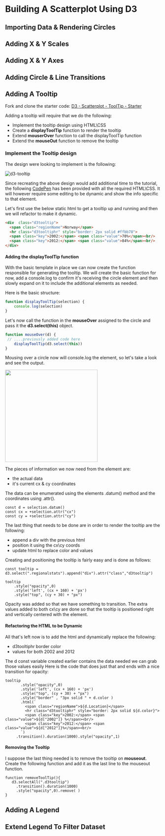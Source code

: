 # Building A Scatterplot Using D3

## Importing Data & Rendering Circles

## Adding X & Y Scales

## Adding X & Y Axes

## Adding Circle & Line Transitions

## Adding A Tooltip

Fork and clone the starter code: [D3 - Scatterplot - ToolTip - Starter](https://codepen.io/jkeohan/pen/wyWjXq)

Adding a tooltip will require that we do the following:

- Implement the tooltip design using HTML\CSS
- Create a **displayToolTip** function to render the tooltip
- Extend **mouserOver** function to call the displayToolTip function
- Extend the **mouseOut** function to remove the tooltip

### Implement the Tooltip design 

The design were looking to implement is the following:

![d3-tooltip](http://res.cloudinary.com/jkeohan/image/upload/v1518555150/Screen_Shot_2018-02-13_at_3.45.45_PM_yada2o.png)

Since recreating the above design would add additional time to the tutorial, the following [CodePen](https://codepen.io/pen/?editors=0100) has been provided with all the required HTML\CSS. It will however require some editing to be dynamic and show the info specific to that element. 

Let's first use the below static html to get a tooltip up and running and then we will refactor to make it dynamic.  

```html
<div  class="d3tooltip">
  <span class="regionName">Norway</span>
  <hr class="d3tooltiphr" style="border: 2px solid #ffbb78"> 
  <span class="key">2002:</span> <span class="value">70%</span><br/>
  <span class="key">2012:</span> <span class="value">84%</span><br/>
</div>  
```  

#### Adding the displayToolTip function

With the basic template in place we can now create the function responsible for generating the tooltip. We will create the basic function for now, add a console.log to confirm it's receiving the circle element and then slowly expand on it to include the additional elements as needed. 
 
Here is the basic structure:

```js
function displayToolTip(selection) {
	console.log(selection)
}
```

Let's now call the function in the **mouseOver** assigned to the circle and pass it the **d3.select(this)** object.

```javascript
function mouseOver(d) {
 // ....previously added code here
 	displayToolTip(d3.select(this))
}
```

Mousing over a circle now will console.log the element, so let's take a look and see the output. 

<img src="http://res.cloudinary.com/jkeohan/image/upload/v1518568508/Screen_Shot_2018-02-13_at_7.34.24_PM_gzqmjd.png" style="width:300px"/>

The pieces of information we now need from the element are:

- the actual data 
- it's current cx & cy coordinates

The data can be enumerated using the elements .datum() method and the coordinates using .attr().

```
const d = selection.datum()
const cx = +selection.attr("cx")
const cy = +selection.attr("cy")
```
 
The last thing that needs to be done are in order to render the tooltip are the following:

- append a div with the previous html
- position it using the cx\cy coords
- update html to replace color and values

Creating and positioning the tooltip is fairly easy and is done as follows:

```
const tooltip = d3.select(".regionalstats").append("div").attr("class","d3tooltip")

tooltip   
	.style("opacity",0)
	.style('left', (cx + 160) + 'px')
	.style("top", (cy + 30) + "px") 
```

Opacity was added so that we have something to transition. The extra values added to both cx\cy are done so that the tooltip is positioned right and vertically centered with the element. 


#### Refactoring the HTML to be Dynamic

All that's left now is to add the html and dynamically replace the following:

- d3tooltiphr border color
- values for both 2002 and 2012

 The d const variable created earlier contains the data needed we can grab those values easily   Here is the code that does just that and ends with a nice transition for opacity:
 
 ```
 tooltip   
		.style("opacity",0)
		.style('left', (cx + 160) + 'px')
		.style("top", (cy + 30) + "px") 
	    .style("border" , "3px solid " + d.color )
	    .html(`
	      <span class="regionName">${d.Location}</span>
	      <hr class="d3tooltiphr" style="border: 2px solid ${d.color}"> 
	      <span class="key">2002:</span> <span class="value">${d["2002"]} %</span><br/>
	      <span class="key">2012:</span> <span class="value">${d["2012"]}%</span><br/>
	    `)
	  .transition().duration(1000).style("opacity",1)
 ```
 
#### Removing the Tooltip

I suppose the last thing needed is to remove the tooltip on **mouseout**.  Create the following function and add it as the last line to the mouseout function.

```
function removeToolTip(){
   d3.selectAll(".d3tooltip")
     .transition().duration(1000)
     .style("opacity",0).remove( )
}
```


## Adding A Legend 



## Extend Legend To Filter Dataset


